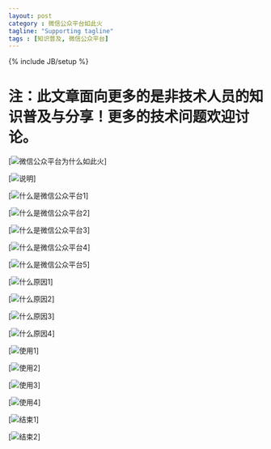 ```yaml
---
layout: post
category : 微信公众平台如此火
tagline: "Supporting tagline"
tags : [知识普及, 微信公众平台]
---
```


{% include JB/setup %}

# 注：此文章面向更多的是非技术人员的知识普及与分享！更多的技术问题欢迎讨论。 #

[![微信公众平台为什么如此火](http://pigerla.com/assets/images/20130814/微信公众平台为什么如此火.jpg)]

<!--break-->

[![说明](http://pigerla.com/assets/images/20130814/说明.jpg)]

[![什么是微信公众平台1](http://pigerla.com/assets/images/20130814/什么是微信公众平台1.jpg)]

[![什么是微信公众平台2](http://pigerla.com/assets/images/20130814/什么是微信公众平台2.jpg)]

[![什么是微信公众平台3](http://pigerla.com/assets/images/20130814/什么是微信公众平台3.jpg)]

[![什么是微信公众平台4](http://pigerla.com/assets/images/20130814/什么是微信公众平台4.jpg)]

[![什么是微信公众平台5](http://pigerla.com/assets/images/20130814/什么是微信公众平台5.jpg)]

[![什么原因1](http://pigerla.com/assets/images/20130814/什么原因1.jpg)]

[![什么原因2](http://pigerla.com/assets/images/20130814/什么原因2.jpg)]

[![什么原因3](http://pigerla.com/assets/images/20130814/什么原因3.jpg)]

[![什么原因4](http://pigerla.com/assets/images/20130814/什么原因4.jpg)]

[![使用1](http://pigerla.com/assets/images/20130814/使用1.jpg)]

[![使用2](http://pigerla.com/assets/images/20130814/使用2.jpg)]

[![使用3](http://pigerla.com/assets/images/20130814/使用3.jpg)]

[![使用4](http://pigerla.com/assets/images/20130814/使用4.jpg)]

[![结束1](http://pigerla.com/assets/images/20130814/结束1.jpg)]

[![结束2](http://pigerla.com/assets/images/20130814/结束2.jpg)]
